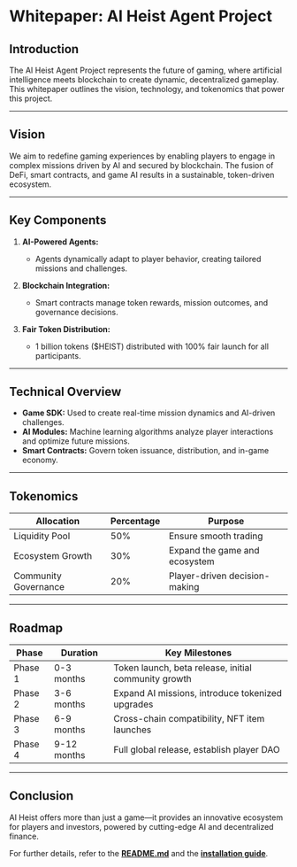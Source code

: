 # Whitepaper: AI Heist Agent Project

## Introduction
The AI Heist Agent Project represents the future of gaming, where artificial intelligence meets blockchain to create dynamic, decentralized gameplay. This whitepaper outlines the vision, technology, and tokenomics that power this project.

---

## Vision
We aim to redefine gaming experiences by enabling players to engage in complex missions driven by AI and secured by blockchain. The fusion of DeFi, smart contracts, and game AI results in a sustainable, token-driven ecosystem.

---

## Key Components
1. **AI-Powered Agents:**  
   - Agents dynamically adapt to player behavior, creating tailored missions and challenges.

2. **Blockchain Integration:**  
   - Smart contracts manage token rewards, mission outcomes, and governance decisions.

3. **Fair Token Distribution:**  
   - 1 billion tokens ($HEIST) distributed with 100% fair launch for all participants.

---

## Technical Overview
- **Game SDK:** Used to create real-time mission dynamics and AI-driven challenges.
- **AI Modules:** Machine learning algorithms analyze player interactions and optimize future missions.
- **Smart Contracts:** Govern token issuance, distribution, and in-game economy.

---

## Tokenomics
| Allocation              | Percentage | Purpose                          |
|------------------------ |------------|----------------------------------|
| Liquidity Pool          | 50%        | Ensure smooth trading           |
| Ecosystem Growth        | 30%        | Expand the game and ecosystem   |
| Community Governance    | 20%        | Player-driven decision-making   |

---

## Roadmap
| Phase     | Duration   | Key Milestones                                       |
|-----------|------------|-----------------------------------------------------|
| Phase 1   | 0-3 months | Token launch, beta release, initial community growth |
| Phase 2   | 3-6 months | Expand AI missions, introduce tokenized upgrades    |
| Phase 3   | 6-9 months | Cross-chain compatibility, NFT item launches        |
| Phase 4   | 9-12 months| Full global release, establish player DAO           |

---

## Conclusion
AI Heist offers more than just a game—it provides an innovative ecosystem for players and investors, powered by cutting-edge AI and decentralized finance.

For further details, refer to the **[README.md](../README.md)** and the **[installation guide](installation.md)**.

